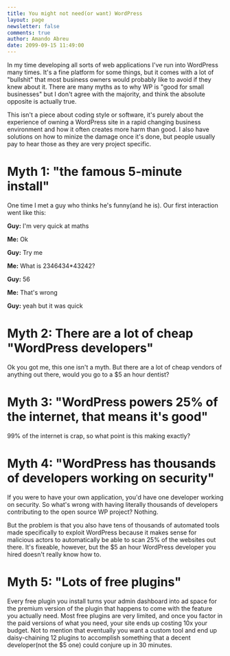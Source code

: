 ```yaml
---
title: You might not need(or want) WordPress
layout: page
newsletter: false
comments: true
author: Amando Abreu
date: 2099-09-15 11:49:00
---
```

In my time developing all sorts of web applications I've run into WordPress many times. It's a fine platform for some things, but it comes with a lot of "bullshit" that most business owners would probably like to avoid if they knew about it. There are many myths as to why WP is "good for small businesses" but I don't agree with the majority, and think the absolute opposite is actually true.

This isn't a piece about coding style or software, it's purely about the experience of owning a WordPress site in a rapid changing business environment and how it often creates more harm than good. I also have solutions on how to minize the damage once it's done, but people usually pay to hear those as they are very project specific.

# Myth 1: "the famous 5-minute install"

One time I met a guy who thinks he's funny(and he is). Our first interaction went like this:

**Guy:** I'm very quick at maths

**Me:** Ok

**Guy:** Try me

**Me:** What is 2346434*43242?

**Guy:** 56

**Me:** That's wrong

**Guy:** yeah but it was quick

# Myth 2: There are a lot of cheap "WordPress developers"

Ok you got me, this one isn't a myth. But there are a lot of cheap vendors of anything out there, would you go to a $5 an hour dentist?

# Myth 3: "WordPress powers 25% of the internet, that means it's good"

99% of the internet is crap, so what point is this making exactly?

# Myth 4: "WordPress has thousands of developers working on security"

If you were to have your own application, you'd have one developer working on security. So what's wrong with having literally thousands of developers contributing to the open source WP project? Nothing.

But the problem is that you also have tens of thousands of automated tools made specifically to exploit WordPress because it makes sense for malicious actors to automatically be able to scan 25% of the websites out there. It's fixeable, however, but the $5 an hour WordPress developer you hired doesn't really know how to.

# Myth 5: "Lots of free plugins"

Every free plugin you install turns your admin dashboard into ad space for the premium version of the plugin that happens to come with the feature you actually need. Most free plugins are very limited, and once you factor in the paid versions of what you need, your site ends up costing 10x your budget. Not to mention that eventually you want a custom tool and end up daisy-chaining 12 plugins to accomplish something that a decent developer(not the $5 one) could conjure up in 30 minutes.